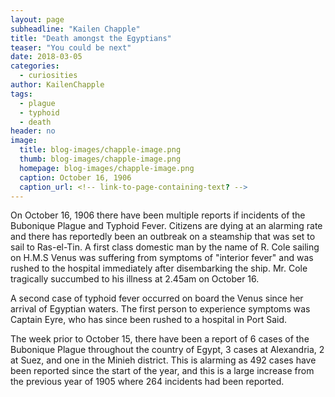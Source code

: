 ```yaml
---
layout: page
subheadline: "Kailen Chapple"
title: "Death amongst the Egyptians"
teaser: "You could be next"
date: 2018-03-05
categories:
  - curiosities
author: KailenChapple
tags:
  - plague
  - typhoid
  - death
header: no
image:
  title: blog-images/chapple-image.png
  thumb: blog-images/chapple-image.png
  homepage: blog-images/chapple-image.png
  caption: October 16, 1906
  caption_url: <!-- link-to-page-containing-text? -->
---
```

On October 16, 1906 there have been multiple reports if incidents of the Bubonique Plague and Typhoid Fever. Citizens are dying at an alarming rate and there has reportedly been an outbreak on a steamship that was set to sail to Ras-el-Tin. A first class domestic man by the name of R. Cole sailing on H.M.S Venus was suffering from symptoms of "interior fever" and was rushed to the hospital immediately after disembarking the ship. Mr. Cole tragically succumbed to his illness at 2.45am on October 16.

A second case of typhoid fever occurred on board the Venus since her arrival of Egyptian waters. The first person to experience symptoms was Captain Eyre, who has since been rushed to a hospital in Port Said.

The week prior to October 15, there have been a report of 6 cases of the Bubonique Plague throughout the country of Egypt, 3 cases at Alexandria, 2 at Suez, and one in the Minieh district. This is alarming as 492 cases have been reported since the start of the year, and this is a large increase from the previous year of 1905 where 264 incidents had been reported.
